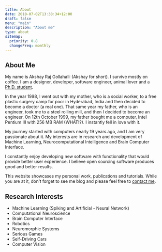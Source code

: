 ```yaml
---
title: About
date: 2018-07-02T13:38:34+12:00
draft: false
menu: "main"
description: "About me"
type: about
sitemap:
  priority: 0.8
  changeFreq: monthly
---
```


## About Me

My name is Akshay Raj Gollahalli (Akshay for short). I survive mostly on coffee. I am a designer, developer, software engineer, animal lover and a [Ph.D. student](https://kedri.aut.ac.nz/staff/staff-profiles/akshay-raj-gollahalli).

In the year 1998, I went out with my mother, who is a social worker, to a free plastic surgery camp for poor in Hyderabad, India and then decided to become a doctor (a real one). That same year my father, who is an engineer, took me to a steel rolling mill, and then I decided to become an engineer. On 12th October 1999, my father bought me a computer, Intel Pentium III with 256 MB RAM (WHAT!?). I instantly fell in love with it.

My journey started with computers nearly 19 years ago, and I am very passionate about it. My interests are in research and development of Machine Learning, Neurocomputational Intelligence and Brain Computer Interface.

I constantly enjoy developing new software with functionality that would provide better user experience. I believe open sourcing software produces good and better results.

This website showcases my personal work, publications and tutorials. While you are at it, don't forget to see me blog and please feel free to [contact me](mailto:akshay@gollahalli.com).

## Research Interests

- Machine Learning (Spiking and Artificial - Neural Network)
- Computational Neuroscience
- Brain Computer Interface
- Robotics
- Neuromorphic Systems
- Serious Games
- Self-Driving Cars
- Computer Vision
